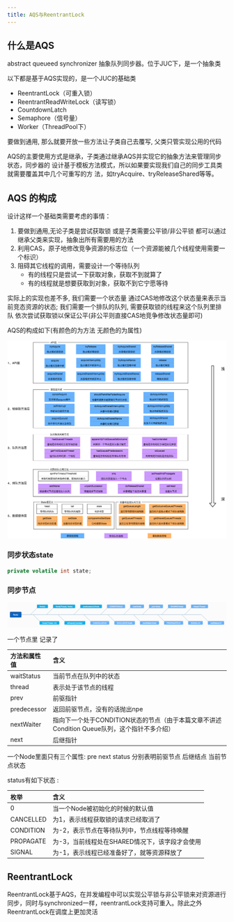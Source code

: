 ```yaml
---
title: AQS与ReentrantLock
---
```




## 什么是AQS

abstract queueed synchronizer 抽象队列同步器。位于JUC下，是一个抽象类

以下都是基于AQS实现的，是一个JUC的基础类

- ReentrantLock（可重入锁）
- ReentrantReadWriteLock（读写锁）
- CountdownLatch
- Semaphore（信号量）
- Worker（ThreadPool下）

要做到通用, 那么就要开放一些方法让子类自己去覆写, 父类只管实现公用的代码

AQS的主要使⽤⽅式是继承，⼦类通过继承AQS并实现它的抽象⽅法来管理同步状态，同步器的
设计基于模板⽅法模式，所以如果要实现我们⾃⼰的同步⼯具类就需要覆盖其中⼏个可重写的⽅
法，如tryAcquire、tryReleaseShared等等。  



## AQS 的构成

设计这样一个基础类需要考虑的事情：

1. 要做到通用,无论子类是尝试获取锁 或是子类需要公平锁/非公平锁 都可以通过继承父类来实现，抽象出所有需要用的方法
2. 利用CAS，原子地修改竞争资源的标志位（一个资源能被几个线程使用需要一个标识）
3. 阻碍其它线程的调用，需要设计一个等待队列
    - 有的线程只是尝试一下获取对象，获取不到就算了
    - 有的线程就是想要获取到对象，获取不到它宁愿等待

实际上的实现也差不多, 我们需要一个状态量 通过CAS地修改这个状态量来表示当前竞态资源的状态;   我们需要一个排队的队列, 需要获取锁的线程来这个队列里排队 依次尝试获取锁以保证公平(非公平则直接CAS地竞争修改状态量即可)

AQS的构成如下(有颜色的为方法 无颜色的为属性)

![image-20230213113821588](assets/image-20230213113821588.png)





### 同步状态state

```java
private volatile int state;
```



### 同步节点

![image-20230213114221199](assets/image-20230213114221199.png)

一个节点里 记录了

| 方法和属性值 | 含义                                                         |
| :----------- | :----------------------------------------------------------- |
| waitStatus   | 当前节点在队列中的状态                                       |
| thread       | 表示处于该节点的线程                                         |
| prev         | 前驱指针                                                     |
| predecessor  | 返回前驱节点，没有的话抛出npe                                |
| nextWaiter   | 指向下一个处于CONDITION状态的节点（由于本篇文章不讲述Condition Queue队列，这个指针不多介绍） |
| next         | 后继指针                                                     |

一个Node里面只有三个属性: pre next status   分别表明前驱节点 后继结点  当前节点状态

status有如下状态 :

| 枚举      | 含义                                           |
| :-------- | :--------------------------------------------- |
| 0         | 当一个Node被初始化的时候的默认值               |
| CANCELLED | 为1，表示线程获取锁的请求已经取消了            |
| CONDITION | 为-2，表示节点在等待队列中，节点线程等待唤醒   |
| PROPAGATE | 为-3，当前线程处在SHARED情况下，该字段才会使用 |
| SIGNAL    | 为-1，表示线程已经准备好了，就等资源释放了     |







## ReentrantLock

ReentrantLock基于AQS，在并发编程中可以实现公平锁与非公平锁来对资源进行同步，同时与synchronized一样，reentrantLock支持可重入。除此之外ReentrantLock在调度上更加灵活